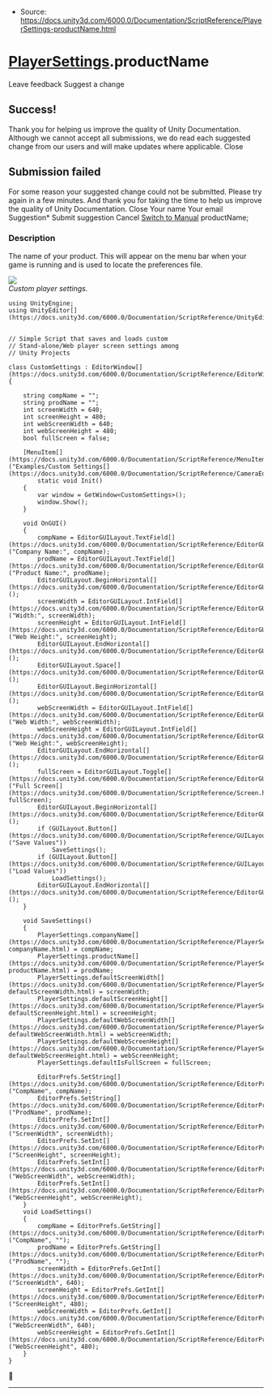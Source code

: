 * Source: https://docs.unity3d.com/6000.0/Documentation/ScriptReference/PlayerSettings-productName.html

#  [PlayerSettings](https://docs.unity3d.com/6000.0/Documentation/ScriptReference/PlayerSettings.html).productName
Leave feedback
Suggest a change
## Success!
Thank you for helping us improve the quality of Unity Documentation. Although we cannot accept all submissions, we do read each suggested change from our users and will make updates where applicable.
Close
## Submission failed
For some reason your suggested change could not be submitted. Please <a>try again</a> in a few minutes. And thank you for taking the time to help us improve the quality of Unity Documentation.
Close
Your name Your email Suggestion* Submit suggestion
Cancel
[Switch to Manual](https://docs.unity3d.com/6000.0/Documentation/Manual/class-PlayerSettings.html "Go to PlayerSettings Component in the Manual")
productName; 
### Description
The name of your product.
This will appear on the menu bar when your game is running and is used to locate the preferences file.  
  
![](https://docs.unity3d.com/6000.0/Documentation/StaticFiles/ScriptRefImages/PlayerSettingsCustomSettings.png)  
_Custom player settings._
```
using UnityEngine;
using UnityEditor[](https://docs.unity3d.com/6000.0/Documentation/ScriptReference/UnityEditor.html);  
  

// Simple Script that saves and loads custom
// Stand-alone/Web player screen settings among
// Unity Projects  
  
class CustomSettings : EditorWindow[](https://docs.unity3d.com/6000.0/Documentation/ScriptReference/EditorWindow.html)
{  
  
    string compName = "";
    string prodName = "";
    int screenWidth = 640;
    int screenHeight = 480;
    int webScreenWidth = 640;
    int webScreenHeight = 480;
    bool fullScreen = false;  
  
    [MenuItem[](https://docs.unity3d.com/6000.0/Documentation/ScriptReference/MenuItem.html)("Examples/Custom Settings[](https://docs.unity3d.com/6000.0/Documentation/ScriptReference/CameraEditor.Settings.html)")]
        static void Init()
    {
        var window = GetWindow<CustomSettings>();
        window.Show();
    }  
  
    void OnGUI()
    {
        compName = EditorGUILayout.TextField[](https://docs.unity3d.com/6000.0/Documentation/ScriptReference/EditorGUILayout.TextField.html)("Company Name:", compName);
        prodName = EditorGUILayout.TextField[](https://docs.unity3d.com/6000.0/Documentation/ScriptReference/EditorGUILayout.TextField.html)("Product Name:", prodName);
        EditorGUILayout.BeginHorizontal[](https://docs.unity3d.com/6000.0/Documentation/ScriptReference/EditorGUILayout.BeginHorizontal.html)();
        screenWidth = EditorGUILayout.IntField[](https://docs.unity3d.com/6000.0/Documentation/ScriptReference/EditorGUILayout.IntField.html)("Width:", screenWidth);
        screenHeight = EditorGUILayout.IntField[](https://docs.unity3d.com/6000.0/Documentation/ScriptReference/EditorGUILayout.IntField.html)("Web Height:", screenHeight);
        EditorGUILayout.EndHorizontal[](https://docs.unity3d.com/6000.0/Documentation/ScriptReference/EditorGUILayout.EndHorizontal.html)();
        EditorGUILayout.Space[](https://docs.unity3d.com/6000.0/Documentation/ScriptReference/EditorGUILayout.Space.html)();
        EditorGUILayout.BeginHorizontal[](https://docs.unity3d.com/6000.0/Documentation/ScriptReference/EditorGUILayout.BeginHorizontal.html)();
        webScreenWidth = EditorGUILayout.IntField[](https://docs.unity3d.com/6000.0/Documentation/ScriptReference/EditorGUILayout.IntField.html)("Web Width:", webScreenWidth);
        webScreenHeight = EditorGUILayout.IntField[](https://docs.unity3d.com/6000.0/Documentation/ScriptReference/EditorGUILayout.IntField.html)("Web Height:", webScreenHeight);
        EditorGUILayout.EndHorizontal[](https://docs.unity3d.com/6000.0/Documentation/ScriptReference/EditorGUILayout.EndHorizontal.html)();
        fullScreen = EditorGUILayout.Toggle[](https://docs.unity3d.com/6000.0/Documentation/ScriptReference/EditorGUILayout.Toggle.html)("Full Screen[](https://docs.unity3d.com/6000.0/Documentation/ScriptReference/Screen.html):", fullScreen);
        EditorGUILayout.BeginHorizontal[](https://docs.unity3d.com/6000.0/Documentation/ScriptReference/EditorGUILayout.BeginHorizontal.html)();
        if (GUILayout.Button[](https://docs.unity3d.com/6000.0/Documentation/ScriptReference/GUILayout.Button.html)("Save Values"))
            SaveSettings();
        if (GUILayout.Button[](https://docs.unity3d.com/6000.0/Documentation/ScriptReference/GUILayout.Button.html)("Load Values"))
            LoadSettings();
        EditorGUILayout.EndHorizontal[](https://docs.unity3d.com/6000.0/Documentation/ScriptReference/EditorGUILayout.EndHorizontal.html)();
    }  
  
    void SaveSettings()
    {
        PlayerSettings.companyName[](https://docs.unity3d.com/6000.0/Documentation/ScriptReference/PlayerSettings-companyName.html) = compName;
        PlayerSettings.productName[](https://docs.unity3d.com/6000.0/Documentation/ScriptReference/PlayerSettings-productName.html) = prodName;
        PlayerSettings.defaultScreenWidth[](https://docs.unity3d.com/6000.0/Documentation/ScriptReference/PlayerSettings-defaultScreenWidth.html) = screenWidth;
        PlayerSettings.defaultScreenHeight[](https://docs.unity3d.com/6000.0/Documentation/ScriptReference/PlayerSettings-defaultScreenHeight.html) = screenHeight;
        PlayerSettings.defaultWebScreenWidth[](https://docs.unity3d.com/6000.0/Documentation/ScriptReference/PlayerSettings-defaultWebScreenWidth.html) = webScreenWidth;
        PlayerSettings.defaultWebScreenHeight[](https://docs.unity3d.com/6000.0/Documentation/ScriptReference/PlayerSettings-defaultWebScreenHeight.html) = webScreenHeight;
        PlayerSettings.defaultIsFullScreen = fullScreen;  
  
        EditorPrefs.SetString[](https://docs.unity3d.com/6000.0/Documentation/ScriptReference/EditorPrefs.SetString.html)("CompName", compName);
        EditorPrefs.SetString[](https://docs.unity3d.com/6000.0/Documentation/ScriptReference/EditorPrefs.SetString.html)("ProdName", prodName);
        EditorPrefs.SetInt[](https://docs.unity3d.com/6000.0/Documentation/ScriptReference/EditorPrefs.SetInt.html)("ScreenWidth", screenWidth);
        EditorPrefs.SetInt[](https://docs.unity3d.com/6000.0/Documentation/ScriptReference/EditorPrefs.SetInt.html)("ScreenHeight", screenHeight);
        EditorPrefs.SetInt[](https://docs.unity3d.com/6000.0/Documentation/ScriptReference/EditorPrefs.SetInt.html)("WebScreenWidth", webScreenWidth);
        EditorPrefs.SetInt[](https://docs.unity3d.com/6000.0/Documentation/ScriptReference/EditorPrefs.SetInt.html)("WebScreenHeight", webScreenHeight);
    }
    void LoadSettings()
    {
        compName = EditorPrefs.GetString[](https://docs.unity3d.com/6000.0/Documentation/ScriptReference/EditorPrefs.GetString.html)("CompName", "");
        prodName = EditorPrefs.GetString[](https://docs.unity3d.com/6000.0/Documentation/ScriptReference/EditorPrefs.GetString.html)("ProdName", "");
        screenWidth = EditorPrefs.GetInt[](https://docs.unity3d.com/6000.0/Documentation/ScriptReference/EditorPrefs.GetInt.html)("ScreenWidth", 640);
        screenHeight = EditorPrefs.GetInt[](https://docs.unity3d.com/6000.0/Documentation/ScriptReference/EditorPrefs.GetInt.html)("ScreenHeight", 480);
        webScreenWidth = EditorPrefs.GetInt[](https://docs.unity3d.com/6000.0/Documentation/ScriptReference/EditorPrefs.GetInt.html)("WebScreenWidth", 640);
        webScreenHeight = EditorPrefs.GetInt[](https://docs.unity3d.com/6000.0/Documentation/ScriptReference/EditorPrefs.GetInt.html)("WebScreenHeight", 480);
    }
}
```

* * *
